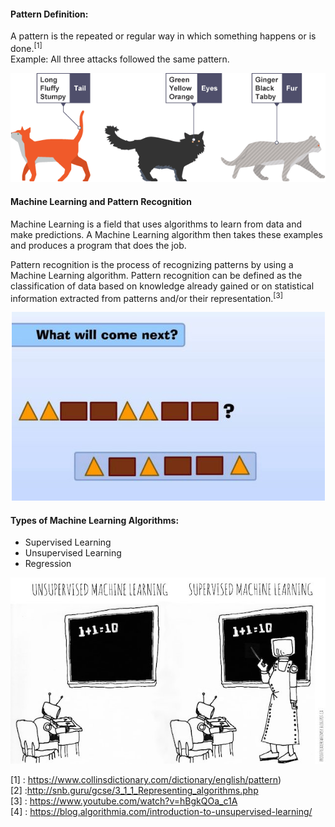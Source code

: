 
#### Pattern Definition:

A pattern is the repeated or regular way in which something happens or is done.<sup>[1]</sup><br/>
Example: All three attacks followed the same pattern.

<div style="text-align:center"><img src="Images/pattern_bbc.png" /></div>


#### Machine Learning and Pattern Recognition 
Machine Learning is a field that uses algorithms to learn from data and make predictions. A Machine Learning algorithm then takes these examples and produces a program that does the job. 

Pattern recognition is the process of recognizing patterns by using a Machine Learning algorithm. Pattern recognition can be defined as the classification of data based on knowledge already gained or on statistical information extracted from patterns and/or their representation.<sup>[3]</sup>


<div style="text-align:center"><img src="Images/WhatIsNextPattern.jpg" /></div>

#### Types of Machine Learning Algorithms:

+ Supervised Learning
+ Unsupervised Learning
+ Regression

<div style="text-align:center"><img src="Images/Supervised_Unsupervised.jpg" /></div>

[1] : https://www.collinsdictionary.com/dictionary/english/pattern)<br/>
[2] :http://snb.guru/gcse/3_1_1_Representing_algorithms.php<br/>
[3] : https://www.youtube.com/watch?v=hBgkQOa_c1A<br/>
[4] : https://blog.algorithmia.com/introduction-to-unsupervised-learning/





